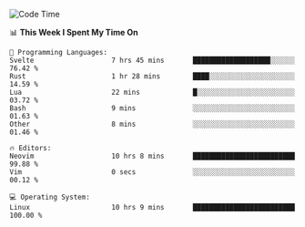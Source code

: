 <!-- [![Top Langs](https://github-readme-stats.vercel.app/api/top-langs/?username=gagahsyuja&theme=dracula&hide_border=true&border_radius=7)](https://github.com/anuraghazra/github-readme-stats) -->

<!--START_SECTION:waka-->
![Code Time](http://img.shields.io/badge/Code%20Time-1%2C078%20hrs%2022%20mins-blue)

📊 **This Week I Spent My Time On** 

```text
💬 Programming Languages: 
Svelte                   7 hrs 45 mins       ███████████████████░░░░░░   76.42 % 
Rust                     1 hr 28 mins        ████░░░░░░░░░░░░░░░░░░░░░   14.59 % 
Lua                      22 mins             █░░░░░░░░░░░░░░░░░░░░░░░░   03.72 % 
Bash                     9 mins              ░░░░░░░░░░░░░░░░░░░░░░░░░   01.63 % 
Other                    8 mins              ░░░░░░░░░░░░░░░░░░░░░░░░░   01.46 % 

🔥 Editors: 
Neovim                   10 hrs 8 mins       █████████████████████████   99.88 % 
Vim                      0 secs              ░░░░░░░░░░░░░░░░░░░░░░░░░   00.12 % 

💻 Operating System: 
Linux                    10 hrs 9 mins       █████████████████████████   100.00 % 
```


<!--END_SECTION:waka-->
